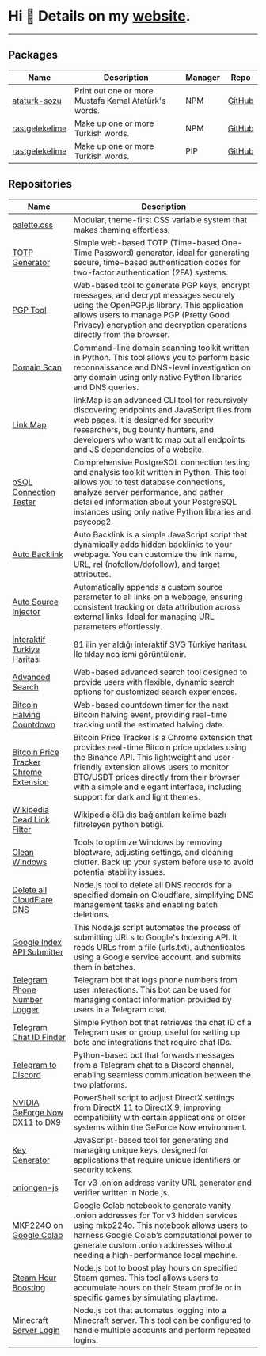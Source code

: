 # Hi 👋 Details on my [website](https://ekas.link).

---

## Packages
| Name | Description | Manager | Repo |
| --- | --- | --- | --- |
| [ataturk-sozu](https://www.npmjs.com/package/ataturk-sozu) | Print out one or more Mustafa Kemal Atatürk's words. | NPM | [GitHub](https://github.com/EnesKeremAYDIN/npm-ataturk-sozu) |
| [rastgelekelime](https://www.npmjs.com/package/rastgelekelime) | Make up one or more Turkish words. | NPM | [GitHub](https://github.com/EnesKeremAYDIN/npm-rastgelekelime) |
| [rastgelekelime](https://pypi.org/project/rastgelekelime) | Make up one or more Turkish words. | PIP | [GitHub](https://github.com/EnesKeremAYDIN/pip-rastgelekelime) |

## Repositories
| Name | Description |
| --- | --- |
| [palette.css](https://github.com/EnesKeremAYDIN/palette.css) | Modular, theme-first CSS variable system that makes theming effortless. |
| [TOTP Generator](https://github.com/EnesKeremAYDIN/totp-generator) | Simple web-based TOTP (Time-based One-Time Password) generator, ideal for generating secure, time-based authentication codes for two-factor authentication (2FA) systems. |
| [PGP Tool](https://github.com/EnesKeremAYDIN/pgp-tool) | Web-based tool to generate PGP keys, encrypt messages, and decrypt messages securely using the OpenPGP.js library. This application allows users to manage PGP (Pretty Good Privacy) encryption and decryption operations directly from the browser. |
| [Domain Scan](https://github.com/EnesKeremAYDIN/domain_scan) | Command-line domain scanning toolkit written in Python. This tool allows you to perform basic reconnaissance and DNS-level investigation on any domain using only native Python libraries and DNS queries. |
| [Link Map](https://github.com/EnesKeremAYDIN/linkMap) | linkMap is an advanced CLI tool for recursively discovering endpoints and JavaScript files from web pages. It is designed for security researchers, bug bounty hunters, and developers who want to map out all endpoints and JS dependencies of a website. |
| [pSQL Connection Tester](https://github.com/EnesKeremAYDIN/postgresql-connection-tester) | Comprehensive PostgreSQL connection testing and analysis toolkit written in Python. This tool allows you to test database connections, analyze server performance, and gather detailed information about your PostgreSQL instances using only native Python libraries and psycopg2. |
| [Auto Backlink](https://github.com/EnesKeremAYDIN/auto-backlink) | Auto Backlink is a simple JavaScript script that dynamically adds hidden backlinks to your webpage. You can customize the link name, URL, rel (nofollow/dofollow), and target attributes. |
| [Auto Source Injector](https://github.com/EnesKeremAYDIN/auto-source-injector) | Automatically appends a custom source parameter to all links on a webpage, ensuring consistent tracking or data attribution across external links. Ideal for managing URL parameters effortlessly. |
| [İnteraktif Turkiye Haritasi](https://github.com/EnesKeremAYDIN/interaktif-turkiye-haritasi) | 81 ilin yer aldığı interaktif SVG Türkiye haritası. İle tıklayınca ismi görüntülenir. |
| [Advanced Search](https://github.com/EnesKeremAYDIN/advanced-search) | Web-based advanced search tool designed to provide users with flexible, dynamic search options for customized search experiences. |
| [Bitcoin Halving Countdown](https://github.com/EnesKeremAYDIN/bitcoin-halving-countdown) | Web-based countdown timer for the next Bitcoin halving event, providing real-time tracking until the estimated halving date. |
| [Bitcoin Price Tracker Chrome Extension](https://github.com/EnesKeremAYDIN/bitcoin-price-tracker-extension) | Bitcoin Price Tracker is a Chrome extension that provides real-time Bitcoin price updates using the Binance API. This lightweight and user-friendly extension allows users to monitor BTC/USDT prices directly from their browser with a simple and elegant interface, including support for dark and light themes. |
| [Wikipedia Dead Link Filter](https://github.com/EnesKeremAYDIN/wikipedia-olu-link-filtreleyici) | Wikipedia ölü dış bağlantıları kelime bazlı filtreleyen python betiği. |
| [Clean Windows](https://github.com/EnesKeremAYDIN/CleanWindows) | Tools to optimize Windows by removing bloatware, adjusting settings, and cleaning clutter. Back up your system before use to avoid potential stability issues. |
| [Delete all CloudFlare DNS](https://github.com/EnesKeremAYDIN/deleteAllCloudflareDNS) | Node.js tool to delete all DNS records for a specified domain on Cloudflare, simplifying DNS management tasks and enabling batch deletions. |
| [Google Index API Submitter](https://github.com/EnesKeremAYDIN/google-index-api-submitter) | This Node.js script automates the process of submitting URLs to Google's Indexing API. It reads URLs from a file (urls.txt), authenticates using a Google service account, and submits them in batches. |
| [Telegram Phone Number Logger](https://github.com/EnesKeremAYDIN/TelegramPhoneNumberLoggerBot) | Telegram bot that logs phone numbers from user interactions. This bot can be used for managing contact information provided by users in a Telegram chat. |
| [Telegram Chat ID Finder](https://github.com/EnesKeremAYDIN/telegram-chat-id) | Simple Python bot that retrieves the chat ID of a Telegram user or group, useful for setting up bots and integrations that require chat IDs. |
| [Telegram to Discord](https://github.com/EnesKeremAYDIN/TelegramToDiscord) | Python-based bot that forwards messages from a Telegram chat to a Discord channel, enabling seamless communication between the two platforms. |
| [NVIDIA GeForge Now DX11 to DX9](https://github.com/EnesKeremAYDIN/GeForgeNowDX11toDX9) | PowerShell script to adjust DirectX settings from DirectX 11 to DirectX 9, improving compatibility with certain applications or older systems within the GeForce Now environment. |
| [Key Generator](https://github.com/EnesKeremAYDIN/keyGenerator) | JavaScript-based tool for generating and managing unique keys, designed for applications that require unique identifiers or security tokens. |
| [oniongen-js](https://github.com/EnesKeremAYDIN/oniongen-js) | Tor v3 .onion address vanity URL generator and verifier written in Node.js. |
| [MKP224O on Google Colab](https://github.com/EnesKeremAYDIN/mkp224o-on-google-colab) | Google Colab notebook to generate vanity .onion addresses for Tor v3 hidden services using mkp224o. This notebook allows users to harness Google Colab’s computational power to generate custom .onion addresses without needing a high-performance local machine. |
| [Steam Hour Boosting](https://github.com/EnesKeremAYDIN/steam-hour-boosting) | Node.js bot to boost play hours on specified Steam games. This tool allows users to accumulate hours on their Steam profile or in specific games by simulating playtime. |
| [Minecraft Server Login](https://github.com/EnesKeremAYDIN/minecraft-server-login-bot) | Node.js bot that automates logging into a Minecraft server. This tool can be configured to handle multiple accounts and perform repeated logins. |
